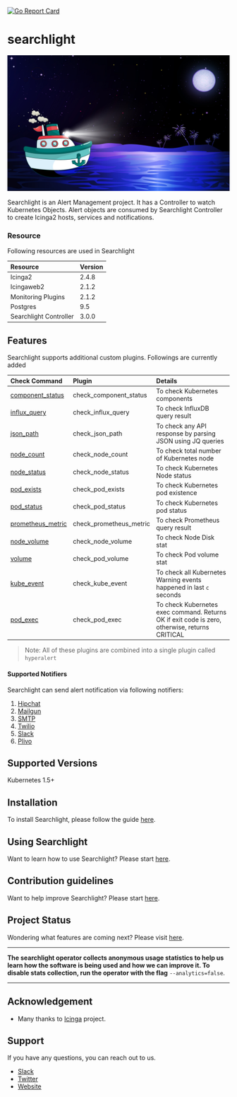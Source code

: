 [![Go Report Card](https://goreportcard.com/badge/github.com/appscode/searchlight)](https://goreportcard.com/report/github.com/appscode/searchlight)

# searchlight

<img src="/cover.jpg">

Searchlight is an Alert Management project.
It has a Controller to watch Kubernetes Objects. Alert objects are consumed by Searchlight Controller to create Icinga2 hosts, services and notifications.

### Resource

Following resources are used in Searchlight

| Resource               | Version   |
| :---                   | :---      |
| Icinga2                | 2.4.8     |
| Icingaweb2             | 2.1.2     |
| Monitoring Plugins     | 2.1.2     |
| Postgres               | 9.5       |
| Searchlight Controller | 3.0.0     |

## Features

Searchlight supports additional custom plugins. Followings are currently added

| Check Command                                                           | Plugin                  | Details                                                                                       |
| :---                                                                    | :---                    | :---                                                                                          |
| [component_status](docs/check_component_status.md)   | check_component_status  | To check Kubernetes components                                                                |
| [influx_query](docs/check_influx_query.md)           | check_influx_query      | To check InfluxDB query result                                                                |
| [json_path](docs/check_json_path.md)                 | check_json_path         | To check any API response by parsing JSON using JQ queries                                    |
| [node_count](docs/check_node_count.md)               | check_node_count        | To check total number of Kubernetes node                                                      |
| [node_status](docs/check_node_status.md)             | check_node_status       | To check Kubernetes Node status                                                               |
| [pod_exists](docs/check_pod_exists.md)               | check_pod_exists        | To check Kubernetes pod existence                                                             |
| [pod_status](docs/check_pod_status.md)               | check_pod_status        | To check Kubernetes pod status                                                                |
| [prometheus_metric](docs/check_prometheus_metric.md) | check_prometheus_metric | To check Prometheus query result                                                              |
| [node_volume](docs/check_node_volume.md)                 | check_node_volume         | To check Node Disk stat                                                                       |
| [volume](docs/check_pod_volume.md)                       | check_pod_volume            | To check Pod volume stat                                                                      |
| [kube_event](docs/check_kube_event.md)               | check_kube_event        | To check all Kubernetes Warning events happened in last `c` seconds                           |
| [pod_exec](docs/check_pod_exec.md)                 | check_pod_exec         | To check Kubernetes exec command. Returns OK if exit code is zero, otherwise, returns CRITICAL|

> Note: All of these plugins are combined into a single plugin called `hyperalert`

#### Supported Notifiers
Searchlight can send alert notification via following notifiers:

1. [Hipchat](docs/notifier/hipchat.md)
2. [Mailgun](docs/notifier/mailgun.md)
3. [SMTP](docs/notifier/smtp.md)
4. [Twilio](docs/notifier/twilio.md)
5. [Slack](docs/notifier/slack.md)
6. [Plivo](docs/notifier/plivo.md)

## Supported Versions
Kubernetes 1.5+

## Installation
To install Searchlight, please follow the guide [here](/docs/install.md).

## Using Searchlight
Want to learn how to use Searchlight? Please start [here](/docs/alert.md).

## Contribution guidelines
Want to help improve Searchlight? Please start [here](/CONTRIBUTING.md).

## Project Status
Wondering what features are coming next? Please visit [here](/ROADMAP.md).

---

**The searchlight operator collects anonymous usage statistics to help us learn how the software is being used and
how we can improve it. To disable stats collection, run the operator with the flag** `--analytics=false`.

---

## Acknowledgement
 - Many thanks to [Icinga](https://www.icinga.com/) project.

## Support
If you have any questions, you can reach out to us.
* [Slack](https://slack.appscode.com)
* [Twitter](https://twitter.com/AppsCodeHQ)
* [Website](https://appscode.com)
